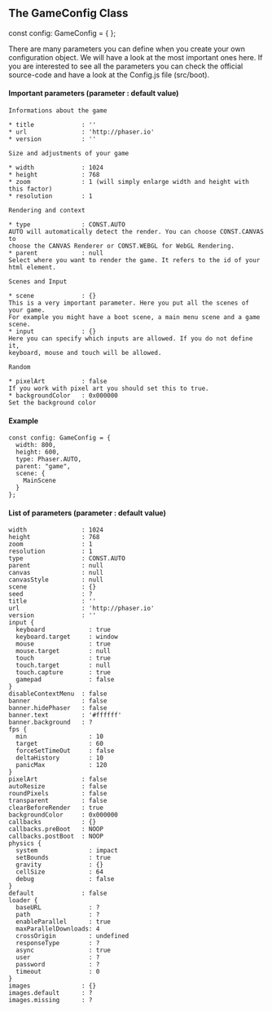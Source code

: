 
## The GameConfig Class

const config: GameConfig = { };

There are many parameters you can define when you create your own configuration object. We will have a look at the most important ones here. If you are interested to see all the parameters you can check the official source-code and have a look at the Config.js file (src/boot).

#### Important parameters (parameter : default value)

```
Informations about the game

* title             : ''
* url               : 'http://phaser.io'
* version           : ''
```

```
Size and adjustments of your game

* width             : 1024
* height            : 768
* zoom              : 1 (will simply enlarge width and height with this factor)
* resolution        : 1
```

```
Rendering and context

* type              : CONST.AUTO
AUTO will automatically detect the render. You can choose CONST.CANVAS to
choose the CANVAS Renderer or CONST.WEBGL for WebGL Rendering.
* parent            : null
Select where you want to render the game. It refers to the id of your
html element.
```

```
Scenes and Input

* scene             : {}
This is a very important parameter. Here you put all the scenes of your game.
For example you might have a boot scene, a main menu scene and a game scene.
* input             : {}
Here you can specify which inputs are allowed. If you do not define it,
keyboard, mouse and touch will be allowed.
```

```
Random

* pixelArt          : false
If you work with pixel art you should set this to true.
* backgroundColor   : 0x000000
Set the background color
```

#### Example

```
const config: GameConfig = {
  width: 800,
  height: 600,
  type: Phaser.AUTO,
  parent: "game",
  scene: {
    MainScene
  }
};
```

#### List of parameters (parameter : default value)

```
width               : 1024
height              : 768
zoom                : 1
resolution          : 1
type                : CONST.AUTO
parent              : null
canvas              : null
canvasStyle         : null
scene               : {}
seed                : ?
title               : ''
url                 : 'http://phaser.io'
version             : ''
input {
  keyboard            : true
  keyboard.target     : window
  mouse               : true
  mouse.target        : null
  touch               : true
  touch.target        : null
  touch.capture       : true
  gamepad             : false
}
disableContextMenu  : false
banner              : false
banner.hidePhaser   : false
banner.text         : '#ffffff'
banner.background   : ?
fps {
  min                 : 10
  target              : 60
  forceSetTimeOut     : false
  deltaHistory        : 10
  panicMax            : 120
}
pixelArt            : false
autoResize          : false
roundPixels         : false
transparent         : false
clearBeforeRender   : true
backgroundColor     : 0x000000
callbacks           : {}
callbacks.preBoot   : NOOP
callbacks.postBoot  : NOOP
physics {
  system              : impact
  setBounds           : true
  gravity             : {}
  cellSize            : 64
  debug               : false
}
default             : false
loader {
  baseURL             : ?
  path                : ?
  enableParallel      : true
  maxParallelDownloads: 4
  crossOrigin         : undefined
  responseType        : ?
  async               : true
  user                : ?
  password            : ?
  timeout             : 0
}
images              : {}
images.default      : ?
images.missing      : ?
```
